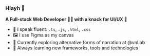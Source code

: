 ### Hiayh 👋

**A Full-stack Web Developer 🧑‍💻 with a knack for UI/UX 🎨**

- 🧰 I speak fluent: `.ts`, `.js`, `.html`, `.css`
- 🖼️ I use Figma as my canvas
- 🔭 Currently exploring alternative forms of narration at @vnLab
- 🌱 Always learning new frameworks, tools and technologies
